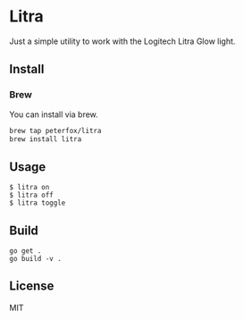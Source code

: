 # Litra

Just a simple utility to work with the Logitech Litra Glow light.

## Install

### Brew

You can install via brew.

```sh
brew tap peterfox/litra
brew install litra
```

## Usage

```shell
$ litra on
$ litra off
$ litra toggle
```

## Build

```shell
go get .
go build -v .
``` 

## License

MIT
